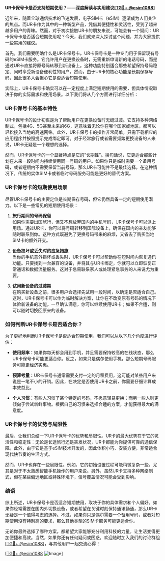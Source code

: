 **UR卡保号卡是否支持短期使用？——深度解读与实用建议[[TG💪+ @esim1088](https://t.me/s/esim1088)]**

近年来，随着全球通信技术的飞速发展，电子SIM卡（eSIM）逐渐成为人们关注的焦点。而UR卡作为其中的一种新型产品，凭借其便捷性和灵活性，受到了越来越多用户的青睐。然而，对于初次接触UR卡的朋友来说，可能会有一个疑问：UR卡保号卡是否适合短期使用呢？今天，我们就来深入探讨这个问题，并为大家提供一些实用的建议。

首先，我们需要明确什么是UR卡保号卡。UR卡保号卡是一种专门用于保留现有号码的eSIM卡服务。它允许用户在更换设备时，无需重新申请新的电话号码，而是通过UR卡直接将原号码转移到新设备上。这种功能特别适合那些希望保持号码稳定、同时享受新设备便利性的用户。然而，由于UR卡的核心功能是长期保存号码，因此很多人会担心它是否适合短期使用。

实际上，UR卡保号卡确实可以在一定程度上满足短期使用的需要，但具体情况取决于你的实际需求和使用场景。以下我们将从几个方面进行详细分析：

### **UR卡保号卡的基本特性**

UR卡保号卡的设计初衷是为了帮助用户在更换设备时无缝过渡。它支持多种网络制式，包括4G、5G甚至未来的6G，这意味着无论你在哪个国家或地区，都可以轻松接入当地的高速网络。此外，UR卡保号卡的操作非常简单，只需下载相应的应用程序并按照提示完成绑定即可。对于经常旅行或者需要频繁更换设备的人来说，UR卡无疑是一个理想的选择。

然而，UR卡保号卡的一个显著特点是它的“长期性”。换句话说，它更适合那些计划在未来一段时间内持续使用同一号码的用户。如果你只是临时需要一个备用号码，或者短期内不需要保留当前号码，那么UR卡可能并不是最佳选择。在这种情况下，传统的实体SIM卡或者临时号码服务可能是更好的替代方案。

### **UR卡保号卡的短期使用场景**

尽管UR卡保号卡的主要定位是长期保存号码，但它仍然具备一定的短期使用潜力。以下是一些常见的短期使用场景：

1. **旅行期间的号码保留**  
   如果你需要出国旅行，但又不想放弃国内的手机号码，UR卡保号卡可以派上用场。通过UR卡，你可以将号码转移到国际设备上，确保在国内的亲友能够随时联系到你。这种方式既避免了更换号码带来的麻烦，又省去了购买当地SIM卡的额外开支。

2. **设备损坏或丢失时的应急措施**  
   当你的手机意外损坏或丢失时，UR卡保号卡可以帮助你在短时间内恢复通讯功能。只要找到一台兼容的设备，并将其与UR卡绑定，你就可以立即恢复正常通话和数据流量服务。这对于急需联系家人或处理紧急事务的人来说尤为重要。

3. **试用新设备的过渡期**  
   在购买新设备之前，很多用户会选择先试用一段时间，以确定是否适合自己。这时，UR卡保号卡可以作为临时解决方案，让你在不改变原有号码的情况下体验新设备的功能。一旦确认满意，你可以继续使用UR卡；如果不合适，则可以随时切换回原来的设备。

### **如何判断UR卡保号卡是否适合你？**

为了更好地判断UR卡保号卡是否适合短期使用，我们可以从以下几个角度进行评估：

- **使用频率**：如果你每天都会用到手机，并且需要保持较高的在线状态，那么UR卡保号卡可能更适合你。反之，如果只是偶尔使用手机，那么短期号码服务可能更经济实惠。
  
- **预算考量**：UR卡保号卡通常需要支付一定的月租费用，这可能对某些用户来说是一笔不小的开销。因此，在决定是否使用UR卡之前，你需要仔细计算成本效益比。

- **个人习惯**：有些人习惯了某个特定的号码，不愿意轻易更换；而另一些人则更倾向于尝试新鲜事物。根据自己的习惯来选择合适的方案，才能获得最大的满意度。

### **UR卡保号卡的优势与局限性**

最后，让我们总结一下UR卡保号卡的优势和局限性。UR卡的最大优势在于它的灵活性和稳定性：无论是长途旅行还是突发状况，UR卡都能为你提供可靠的通信保障。此外，由于它是基于eSIM技术开发的，因此体积小巧、安装方便，非常适合现代快节奏的生活方式。

然而，UR卡也存在一些局限性。例如，它的初始设置过程可能稍微复杂一些，尤其是对于不太熟悉智能手机操作的用户来说。另外，虽然UR卡支持多种网络制式，但在某些偏远地区或特殊环境下，信号覆盖情况可能会受到影响。

### **结语**

综上所述，UR卡保号卡是否适合短期使用，取决于你的具体需求和个人偏好。如果你经常需要在国内外切换设备，或者希望在关键时刻保持通讯畅通，那么UR卡无疑是一个值得考虑的选择。不过，如果你只是偶尔需要一个备用号码，或者对短期使用没有特别高的要求，那么其他类型的SIM卡服务可能更适合你。

无论你最终选择了哪种方案，都希望大家能够充分利用科技的力量，让生活变得更加便捷和高效。当然，如果你还有任何疑问或困惑，欢迎随时加入我们的讨论群组[[TG💪+ @esim1088](https://t.me/s/esim1088)]，与其他用户一起交流心得！

[[TG💪+ @esim1088](https://t.me/s/esim1088) ![Image](https://i.postimg.cc/4NQfJmqS/Snipaste-2025-05-13-00-14-12.png)]